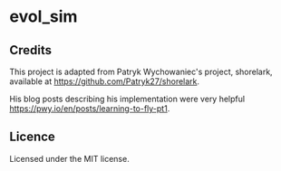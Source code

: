 # evol_sim


## Credits

This project is adapted from Patryk Wychowaniec's project, shorelark, available at https://github.com/Patryk27/shorelark. 

His blog posts describing his implementation were very helpful https://pwy.io/en/posts/learning-to-fly-pt1.

## Licence 

Licensed under the MIT license.
